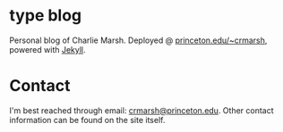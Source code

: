 # type blog

Personal blog of Charlie Marsh. Deployed @ [princeton.edu/~crmarsh](http://www.princeton.edu/~crmarsh), powered with [Jekyll](http://jekyllrb.com).

# Contact

I'm best reached through email: [crmarsh@princeton.edu](mailto:crmarsh@princeton.edu). Other contact information can be found on the site itself.
